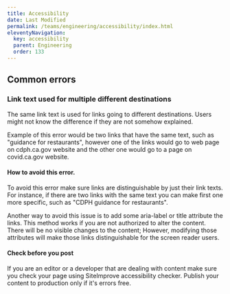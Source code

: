```yaml
---
title: Accessibility
date: Last Modified 
permalink: /teams/engineering/accessibility/index.html
eleventyNavigation:
  key: accessibility
  parent: Engineering
  order: 133
---
```



## Common errors

### Link text used for multiple different destinations


The same link text is used for links going to different destinations. Users might not know the difference if they are not somehow explained.


Example of this error would be two links that have the same text, such as "guidance for restaurants", however one of the links would go to web page on cdph.ca.gov website and the other one would go to a page on covid.ca.gov website.

#### How to avoid this error.

To avoid this error make sure links are distinguishable by just their link texts. For instance, if there are two links with the same text you can make first one more specific, such as "CDPH guidance for restaurants".

Another way to avoid this issue is to add some aria-label or title attribute the links. This method works if you are not authorized to alter the content. There will be no visible changes to the content; However, modifying those attributes will make those links distinguishable for the screen reader users. 

#### Check before you post
If you are an editor or a developer that are dealing with content make sure you check your page using SiteImprove accessibility checker. Publish your content to production only if it's errors free.
